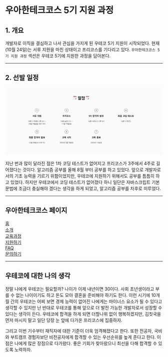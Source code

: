 # 우아한테크코스 5기 지원 과정

## 1. 개요

개발자로 이직을 결심하고 나서 관심을 가지게 된 우테코 5기 지원이 시작되었다. 현재(10월 24일)는 서류 지원을 마친 상태이고 프리코스를 기다리고 있다. `우아한테크코스 5기 지원 과정` 섹션은 우테코 5기에 지원한 과정을 담아본다.

---

## 2. 선발 일정

![선발 일정](/image/Diary/Woowacourse/%EC%8A%A4%ED%81%AC%EB%A6%B0%EC%83%B7%202022-10-24%20%EC%98%A4%ED%9B%84%206.39.19.png)

지난 번과 많이 달라진 점은 1차 코딩 테스트가 없어지고 프리코스가 3주에서 4주로 길어졌다는 것이다. 알고리즘 공부를 올해 8월 부터 공부를 하고 있었다. 앞으로 개발자로서의 기초 능력을 기르기 위함이었지만, 우테코에 지원하기 위해서도 공부를 틈틈히 하고 있었다. 하지만 우테코에서 코딩 테스트가 없어졌다 하니 일단은 자바스크립트 기본 문법에 조금더 충실해야 겠다는 생각을 하게 되었고, 알고리즘 공부를 차후로 미루었다.

---

## 우아한테크코스 페이지

[홈](https://woowacourse.github.io/)  
[소개](https://woowacourse.github.io/about.html)  
[교육과정](https://woowacourse.github.io/curriculum.html)  
[지원하기](https://woowacourse.github.io/apply.html)  
[FAQ](https://woowacourse.github.io/faq.html)  
[문의하기](https://woowacourse.github.io/contact.html)

---

## 우테코에 대한 나의 생각

정말 나에게 우테코는 필요할까? 나이가 이제 내년이면 30이다. 사회 초년생이라고 부를 수 없는 나이이기도 하고 돈도 모아 결혼을 준비해야 하기도 한다. 이런 시기에 10개월 간의 우테코는 어찌 보면 경제 능력이 없어진 나에게는 마이너스 요소가 될 수 있다고 생각할 수 있지만 난 반대로 우테코를 통해 앞으로 더 발전 가능한 개발자로서 성장할 수 있다는 생각이 든다. 우테코에 합격을 하게 되면 더할나위 없이 행복하겠지만, 김칫국을 먼저 마시지 말고 일단 당장 눈 앞에 다가온 프리코스에 집중하자.

그리고 이번 기수부터 재직자에 대한 기준이 더욱 엄격해졌다고 한다. 또한 전공자, 국비와 부트캠프 경험자보단 비전공자에게 합격할 수 있는 우선순위를 높게 준다고 한다. 이 점은 나에게 많은 장점으로 다가왔다. 좋은 기회가 찾아왔으니 최선을 다해 합격할 수 있도록 노력하자.
